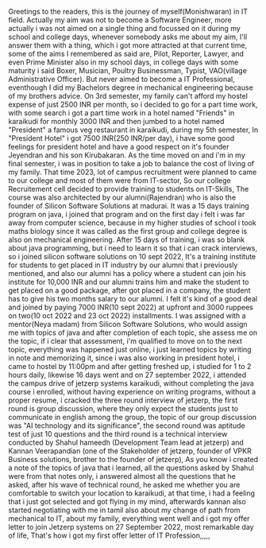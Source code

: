 Greetings to the readers, this is the journey of myself(Monishwaran) in IT field. Actually my aim was not to become a Software Engineer, more actually i was not aimed on a single thing and focussed on it during my school and college days, whenever somebody asks me about my aim, I'll answer them with a thing, which i got more attracted at that current time, some of the aims I remembered as said are, Pilot, Reporter, Lawyer, and even Prime Minister also in my school days, in college days with some maturity i said Boxer, Musician, Poultry Businessman, Typist, VAO(village Administrative Officer). But never aimed to become a IT Professional, eventhough I did my Bachelors degree in mechanical engineering because of my brothers advice.
On 3rd semester, my family can't afford my hostel expense of just 2500 INR per month, so i decided to go for a part time work, with some search i got a part time work in a hotel named "Friends" in karaikudi for monthly 3000 INR and then jumbed to a hotel named "President" a famous veg restaurant in karaikudi, during my 5th semester, In "President Hotel" i got 7500 INR(250 INR/per day), i have some good feelings for president hotel and have a good respect on it's founder Jeyendran and his son Kirubakaran.
As the time moved on and i'm in my final semester, i was in position to take a job to balance the cost of living of my family. That time 2023, lot of campus recruitment were planned to came to our college and most of them were from IT-sector, So our college Recruitement cell decided to provide training to students on IT-Skills, The course was also architected by our alumni(Rajendran) who is also the founder of Silicon Software Solutions at madurai. It was a 15 days training program on java, i joined that program and on the first day i felt i was far away from computer science, because in my higher studies of school i took maths biology since it was called as the first group and college degree is also on mechanical engineering.
After 15 days of training, i was so blank about java programming, but i need to learn it so that i can crack interviews, so i joined silicon software solutions on 10 sept 2022, It's a training institute for students to get placed in IT industry by our alumni that i previously mentioned, and also our alumni has a policy where a student can join his institute for 10,000 INR and our alumni trains him and make the student to get placed on a good package, after got placed in a company, the student has to give his two months salary to our alumni. I felt it's kind of a good deal and joined by paying 7000 INR(10 sept 2022) at upfront and 3000 ruppees on two(10 oct 2022 and 23 oct 2022) installments.
I was assigned with a mentor(Neya madam) from Silicon Software Solutions, who would assign me with topics of java and after completion of each topic, she assess me on the topic, if i clear that assessment, i'm qualified to move on to the next topic, everything was happened just online, i just learned topics by writing in note and memorizing it, since i was also working in president hotel, i came to hostel by 11:00pm and after getting freshed up, i studied for 1 to 2 hours daily, likewise 16 days went and on 27 september 2022, i attended the campus drive of jetzerp systems karaikudi, without completing the java course i enrolled, without having experience on writing programs, without a proper resume, i cracked the three round interview of jetzerp, the first round is group discussion, where they only expect the students just to communicate in english among the group, the topic of our group discussion was "AI technology and its significance", the second round was aptitude test of just 10 questions and the third round is a technical interview conducted by Shahul hameedh (Development Team lead at jetzerp) and Kannan Veerapandian (one of the Stakeholder of jetzerp, founder of VPKR Business solutions, brother to the founder of jetzerp),
As you know i created a note of the topics of java that i learned, all the questions asked by Shahul were from that notes only, i answered almost all the questions that he asked, after his wave of technical round, he asked me whether you are comfortable to switch your location to karaikudi, at that time, i had a feeling that i just got selected and got flying in my mind, afterwards kannan also started negotiating with me in tamil also about my change of path from mechanical to IT, about my family, everything went well and i got my offer letter to join Jetzerp systems on 27 September 2022, most remarkable day of life, That's how i got my first offer letter of IT Profession,,,,,